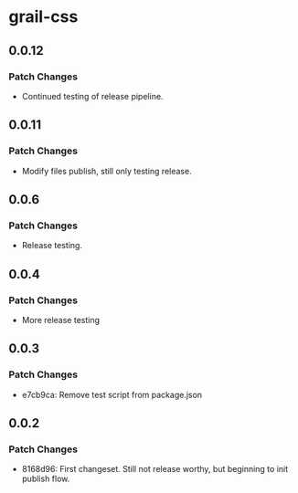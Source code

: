 # grail-css

## 0.0.12

### Patch Changes

- Continued testing of release pipeline.

## 0.0.11

### Patch Changes

- Modify files publish, still only testing release.

## 0.0.6

### Patch Changes

- Release testing.

## 0.0.4

### Patch Changes

- More release testing

## 0.0.3

### Patch Changes

- e7cb9ca: Remove test script from package.json

## 0.0.2

### Patch Changes

- 8168d96: First changeset. Still not release worthy, but beginning to init publish flow.
